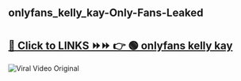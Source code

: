 
 ## onlyfans_kelly_kay-Only-Fans-Leaked

# <h2><a href="https://clipsfans.com/onlyfans_kelly_kay&ref=git">🔗 Click to LINKS ⏩⏩ 👉 🟢 onlyfans kelly kay </a></h2>

<a href="https://clipsfans.com/onlyfans_kelly_kay&ref=git" rel="nofollow" data-target="animated-image.originalLink"><img src="https://i.ibb.co.com/xMMVF88/686577567.gif" alt="Viral Video Original" style="max-width: 100%; display: inline-block;" data-target="animated-image.originalImage"></a>
